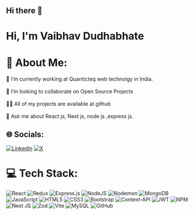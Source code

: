 ## Hi there 👋

# Hi, I'm Vaibhav Dudhabhate
# 💫 About Me:

🔭 I’m currently working at Quanticteq web technolgy in India.<br><br>👯 I’m looking to collaborate on Open Source Projects<br><br>👨‍💻 All of my projects are available at github<br><br>💬 Ask me about React js, Next js, node js ,express js.


## 🌐 Socials:
[![LinkedIn](https://img.shields.io/badge/LinkedIn-%230077B5.svg?logo=linkedin&logoColor=white)]([https://linkedin.com/in/](https://in.linkedin.com/in/vaibhav-dudhabhate-98b973250)) [![X](https://img.shields.io/badge/X-black.svg?logo=X&logoColor=white)]([https://x.com/Muzaffa27596204](https://x.com/VAIBHAV100301?t=OWSD88-mwc-FFs2KNZLqDg&s=09)) 

# 💻 Tech Stack:
![React](https://img.shields.io/badge/react-%2320232a.svg?style=for-the-badge&logo=react&logoColor=%2361DAFB) ![Redux](https://img.shields.io/badge/redux-%23593d88.svg?style=for-the-badge&logo=redux&logoColor=white) ![Express.js](https://img.shields.io/badge/express.js-%23404d59.svg?style=for-the-badge&logo=express&logoColor=%2361DAFB) ![NodeJS](https://img.shields.io/badge/node.js-6DA55F?style=for-the-badge&logo=node.js&logoColor=white) ![Nodemon](https://img.shields.io/badge/NODEMON-%23323330.svg?style=for-the-badge&logo=nodemon&logoColor=%BBDEAD) ![MongoDB](https://img.shields.io/badge/MongoDB-%234ea94b.svg?style=for-the-badge&logo=mongodb&logoColor=white) ![JavaScript](https://img.shields.io/badge/javascript-%23323330.svg?style=for-the-badge&logo=javascript&logoColor=%23F7DF1E) ![HTML5](https://img.shields.io/badge/html5-%23E34F26.svg?style=for-the-badge&logo=html5&logoColor=white) ![CSS3](https://img.shields.io/badge/css3-%231572B6.svg?style=for-the-badge&logo=css3&logoColor=white) ![Bootstrap](https://img.shields.io/badge/bootstrap-%238511FA.svg?style=for-the-badge&logo=bootstrap&logoColor=white) ![Context-API](https://img.shields.io/badge/Context--Api-000000?style=for-the-badge&logo=react) ![JWT](https://img.shields.io/badge/JWT-black?style=for-the-badge&logo=JSON%20web%20tokens) ![NPM](https://img.shields.io/badge/NPM-%23CB3837.svg?style=for-the-badge&logo=npm&logoColor=white) ![Next JS](https://img.shields.io/badge/Next-black?style=for-the-badge&logo=next.js&logoColor=white) ![Zod](https://img.shields.io/badge/zod-%233068b7.svg?style=for-the-badge&logo=zod&logoColor=white) ![Vite](https://img.shields.io/badge/vite-%23646CFF.svg?style=for-the-badge&logo=vite&logoColor=white) ![MySQL](https://img.shields.io/badge/mysql-4479A1.svg?style=for-the-badge&logo=mysql&logoColor=white)  ![GitHub](https://img.shields.io/badge/github-%23121011.svg?style=for-the-badge&logo=github&logoColor=white) 
<!--  # 📊 GitHub Stats:
![](https://github-readme-stats.vercel.app/api?username=Mohammad-Muzaffar&theme=radical&hide_border=true&include_all_commits=true&count_private=true)<br/>
![](https://github-readme-streak-stats.herokuapp.com/?user=Mohammad-Muzaffar&theme=radical&hide_border=true)<br/>
![](https://github-readme-stats.vercel.app/api/top-langs/?username=Mohammad-Muzaffar&theme=radical&hide_border=true&include_all_commits=true&count_private=true&layout=compact)

## 🏆 GitHub Trophies
![](https://github-profile-trophy.vercel.app/?username=Mohammad-Muzaffar&theme=tokyonight&no-frame=true&no-bg=false&margin-w=4)

### ✍️ Random Dev Quote
![](https://quotes-github-readme.vercel.app/api?type=vetical&theme=radical)

### 🔝 Top Contributed Repo
![](https://github-contributor-stats.vercel.app/api?username=Mohammad-Muzaffar&limit=5&theme=dark&combine_all_yearly_contributions=true)

---
[![](https://visitcount.itsvg.in/api?id=Mohammad-Muzaffar&icon=1&color=0)](https://visitcount.itsvg.in)  -->

<!-- Proudly created with GPRM ( https://gprm.itsvg.in ) -->

<!--
**Vaibhavduudhabhate/Vaibhavduudhabhate** is a ✨ _special_ ✨ repository because its `README.md` (this file) appears on your GitHub profile.

Here are some ideas to get you started:

- 🔭 I’m currently working on ...
- 🌱 I’m currently learning ...
- 👯 I’m looking to collaborate on ...
- 🤔 I’m looking for help with ...
- 💬 Ask me about ...
- 📫 How to reach me: ...
- 😄 Pronouns: ...
- ⚡ Fun fact: ...
-->
